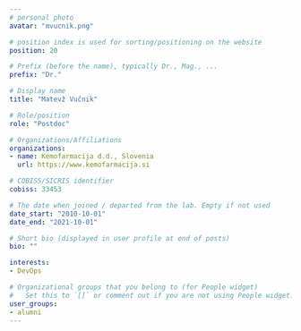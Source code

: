 ```yaml
---
# personal photo
avatar: "mvucnik.png"

# position index is used for sorting/positioning on the website
position: 20

# Prefix (before the name), typically Dr., Mag., ...
prefix: "Dr."

# Display name
title: "Matevž Vučnik"

# Role/position
role: "Postdoc"

# Organizations/Affiliations
organizations:
- name: Kemofarmacija d.d., Slovenia
  url: https://www.kemofarmacija.si

# COBISS/SICRIS identifier
cobiss: 33453

# The date when joined / departed from the lab. Empty if not used
date_start: "2010-10-01"
date_end: "2021-10-01"

# Short bio (displayed in user profile at end of posts)
bio: ""

interests:
- DevOps

# Organizational groups that you belong to (for People widget)
#   Set this to `[]` or comment out if you are not using People widget.
user_groups:
- alumni
---
```

